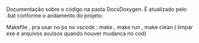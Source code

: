 Documentação sobre o código na pasta DocsDoxygen. É atualizado pelo .bat conforme o andamento do projeto.

Makefile , pra usar no ps no vscode : make , make run , make clean ( limpar exe e arquivos avulsos quando houver mudanca no cod)

